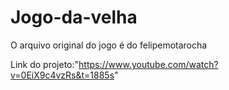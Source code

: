 # Jogo-da-velha
O arquivo original do jogo é do felipemotarocha

Link do projeto:"https://www.youtube.com/watch?v=0EiX9c4vzRs&t=1885s"